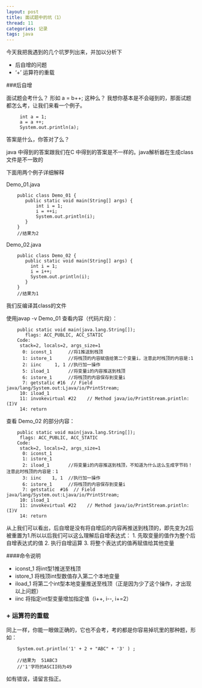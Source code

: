 ```yaml
---
layout: post
title: 面试题中的坑（1）
thread: 11
categories: 记录
tags: java
---
```


  今天我把我遇到的几个坑罗列出来，并加以分析下 
  
  - 后自增的问题
  - ‘+’ 运算符的重载
  
###后自增

  面试题会考什么？ 形如 a = b++; 这种么？ 我想你基本是不会碰到的，那面试题都怎么考，让我们来看一个例子。
        
         int a = 1;
         a = a ++;
         System.out.println(a);
    
 答案是什么，你答对了么？
    
 java 中得到的答案跟我们在C 中得到的答案是不一样的。java解析器在生成class文件是不一致的
    
 下面用两个例子详细解释
    
  Demo_01.java
    
        public class Demo_01 {
           public static void main(String[] args) {
               int i = 1;
               i = ++i;
               System.out.println(i);
           }
        }
        //结果为2
        
  Demo_02.java
  
        public class Demo_02 {
           public static void main(String[] args) {
             int i = 1;
             i = i++;
             System.out.println(i);
           }
        }
        //结果为1
        
   我们反编译其class的文件
     
   使用javap -v Demo_01 查看内容（代码片段）：
   
        public static void main(java.lang.String[]);
           flags: ACC_PUBLIC, ACC_STATIC
        Code:
         stack=2, locals=2, args_size=1
          0: iconst_1      //将1推送到栈顶
          1: istore_1      //将栈顶的内容赋值给第二个变量i，注意此时栈顶的内容是:1
          2: iinc     1, 1 //执行加一操作
          5: iload_1       //将变量i的内容推送到栈顶
          6: istore_1      //将栈顶的内容保存到变量i
          7: getstatic #16  // Field java/lang/System.out:Ljava/io/PrintStream;
         10: iload_1       
         11: invokevirtual #22    // Method java/io/PrintStream.println:(I)V
         14: return    
       
  查看 Demo_02 的部分内容：
  
        public static void main(java.lang.String[]);
         flags: ACC_PUBLIC, ACC_STATIC
        Code:
         stack=2, locals=2, args_size=1
          0: iconst_1      
          1: istore_1      
          2: iload_1       //将变量i的内容推送到栈顶，不知道为什么这么生成字节码！注意此时栈顶的内容是：1
          3: iinc    1, 1  //执行加一操作       
          6: istore_1      //将栈顶的内容保存到变量i
          7: getstatic  #16  // Field java/lang/System.out:Ljava/io/PrintStream;
         10: iload_1       
         11: invokevirtual #22    // Method java/io/PrintStream.println:(I)V
         14: return 
         
  从上我们可以看出，后自增是没有将自增后的内容再推送到栈顶的，即先变为2后被重置为1.所以以后我们可以这么理解后自增表达式： 
     1. 先取变量的值作为整个后自增表达式的值
     2. 执行自增运算
     3. 将整个表达式的值再赋值给其他变量
   
####命令说明
   
   - iconst_1   将int型1推送至栈顶 
   - istore_1   将栈顶int型数值存入第二个本地变量 
   - iload_1    将第二个int型本地变量推送至栈顶（正是因为少了这个操作，才出现以上问题） 
   - iinc       将指定int型变量增加指定值（i++, i--, i+=2）  
   
### + 运算符的重载
    
 同上一样，你能一眼做正确的，它也不会考，考的都是你容易掉坑里的那种题，形如：
    
        System.out.println('1' + 2 + "ABC" + '3' ) ; 
        
        //结果为  51ABC3  
        //'1'字符的ASCII码为49 
    
  如有错误，请留言指正。
